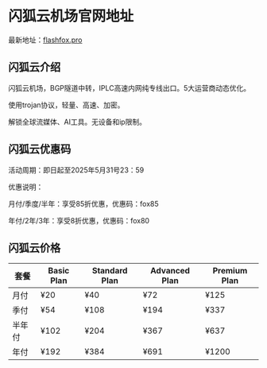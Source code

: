 # 闪狐云机场官网地址

最新地址：[flashfox.pro](https://w06.ffwebb01.cc/register?aff=qouOntSV)

## 闪狐云介绍

闪狐云机场，BGP隧道中转，IPLC高速内网纯专线出口。5大运营商动态优化。

使用trojan协议，轻量、高速、加密。

解锁全球流媒体、AI工具。无设备和ip限制。

## 闪狐云优惠码

活动周期：即日起至2025年5月31号23：59

优惠说明：

月付/季度/半年：享受85折优惠，优惠码：fox85

年付/2年/3年：享受8折优惠，优惠码：fox80

## 闪狐云价格

|套餐|Basic Plan|Standard Plan|Advanced Plan|Premium Plan|
|----|----|----|----|----|
|月付|¥20|¥40|¥72|¥125|
|季付|¥54|¥108|¥194|¥337|
|半年付|¥102|¥204|¥367|¥637|
|年付|¥192|¥384|¥691|¥1200|
